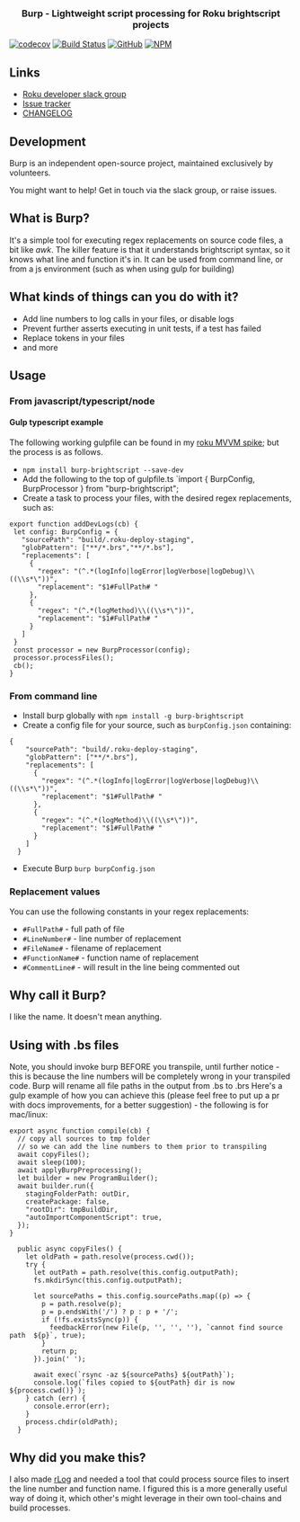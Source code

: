 <h3 align="center">
Burp - Lightweight script processing for Roku brightscript projects
</h3>


[![codecov](https://codecov.io/gh/georgejecook/burp/branch/master/graph/badge.svg)](https://codecov.io/gh/georgejecook/burp) [![Build Status](https://travis-ci.org/georgejecook/burp.svg?branch=master)](https://travis-ci.org/georgejecook/burp)
[![GitHub](https://img.shields.io/github/release/georgejecook/burp.svg?style=flat-square)](https://github.com/georgejecook/burp/releases) 
[![NPM](https://nodei.co/npm/burp-brightscript.png)](https://npmjs.org/package/burp-brightscrip)

## Links
 - [Roku developer slack group](https://join.slack.com/t/rokudevelopers/shared_invite/enQtMzgyODg0ODY0NDM5LTc2ZDdhZWI2MDBmYjcwYTk5MmE1MTYwMTA2NGVjZmJiNWM4ZWY2MjY1MDY0MmViNmQ1ZWRmMWUzYTVhNzJiY2M)
 - [Issue tracker](https://github.com/georgejecook/burp/issues)
 - [CHANGELOG](CHANGELOG.md)

## Development

Burp is an independent open-source project, maintained exclusively by volunteers.

You might want to help! Get in touch via the slack group, or raise issues.

## What is Burp?

It's a simple tool for executing regex replacements on source code files, a bit like _awk_. The killer feature is that it understands brightscript syntax, so it knows what line and function it's in. It can be used from command line, or from a js environment (such as when using  gulp for building)

## What kinds of things can you do with it?

 - Add line numbers to log calls in your files, or disable logs
 - Prevent further asserts executing in unit tests, if a test has failed
 - Replace tokens in your files
 - and more
 
## Usage

### From javascript/typescript/node

#### Gulp typescript example

The following working gulpfile can be found in my [roku MVVM spike](https://github.com/georgejecook/rokuNavSpike/tree/feature/viewModels); but the process is as follows.

 - `npm install burp-brightscript --save-dev`
 - Add the following to the top of gulpfile.ts `import { BurpConfig, BurpProcessor } from "burp-brightscript";
 - Create a task to process your files, with the desired regex replacements, such as:

 ```
 export function addDevLogs(cb) {
  let config: BurpConfig = {
    "sourcePath": "build/.roku-deploy-staging",
    "globPattern": ["**/*.brs","**/*.bs"],
    "replacements": [
      {
        "regex": "(^.*(logInfo|logError|logVerbose|logDebug)\\((\\s*\"))",
        "replacement": "$1#FullPath# "
      },
      {
        "regex": "(^.*(logMethod)\\((\\s*\"))",
        "replacement": "$1#FullPath# "
      }
    ]
  }
  const processor = new BurpProcessor(config);
  processor.processFiles();
  cb();
}
```


### From command line

 - Install burp globally with `npm install -g burp-brightscript`
 - Create a config file for your source, such as `burpConfig.json` containing:

```
{
    "sourcePath": "build/.roku-deploy-staging",
    "globPattern": ["**/*.brs"],
    "replacements": [
      {
        "regex": "(^.*(logInfo|logError|logVerbose|logDebug)\\((\\s*\"))",
        "replacement": "$1#FullPath# "
      },
      {
        "regex": "(^.*(logMethod)\\((\\s*\"))",
        "replacement": "$1#FullPath# "
      }
    ]
  }

```
 - Execute Burp `burp burpConfig.json`

### Replacement values

You can use the following constants in your regex replacements:

 - `#FullPath#` - full path of file
 - `#LineNumber#` - line number of replacement
 - `#FileName#` - filename of replacement
 - `#FunctionName#` - function name of replacement
 - `#CommentLine#` - will result in the line being commented out
 
## Why call it Burp?

I like the name. It doesn't mean anything.

## Using with .bs files

Note, you should invoke burp BEFORE you transpile, until further notice - this is because the line numbers will be completely wrong in your transpiled code.
Burp will rename all file paths in the output from .bs to .brs
Here's a gulp example of how you can achieve this (please feel free to put up a pr with docs improvements, for a better suggestion) - the following is for mac/linux:

```
export async function compile(cb) {
  // copy all sources to tmp folder
  // so we can add the line numbers to them prior to transpiling
  await copyFiles();
  await sleep(100);
  await applyBurpPreprocessing();
  let builder = new ProgramBuilder();
  await builder.run({
    stagingFolderPath: outDir,
    createPackage: false,
    "rootDir": tmpBuildDir,
    "autoImportComponentScript": true,
  });
}

  public async copyFiles() {
    let oldPath = path.resolve(process.cwd());
    try {
      let outPath = path.resolve(this.config.outputPath);
      fs.mkdirSync(this.config.outputPath);

      let sourcePaths = this.config.sourcePaths.map((p) => {
        p = path.resolve(p);
        p = p.endsWith('/') ? p : p + '/';
        if (!fs.existsSync(p)) {
          feedbackError(new File(p, '', '', ''), `cannot find source path  ${p}`, true);
        }
        return p;
      }).join(' ');

      await exec(`rsync -az ${sourcePaths} ${outPath}`);
      console.log(`files copied to ${outPath} dir is now ${process.cwd()}`);
    } catch (err) {
      console.error(err);
    }
    process.chdir(oldPath);
  }

```

## Why did you make this?

I also made [rLog](https://github.com/georgejecook/rLog) and needed a tool that could process source files to insert the line number and function name. I figured this is a more generally useful way of doing it, which other's might leverage in their own tool-chains and build processes.
